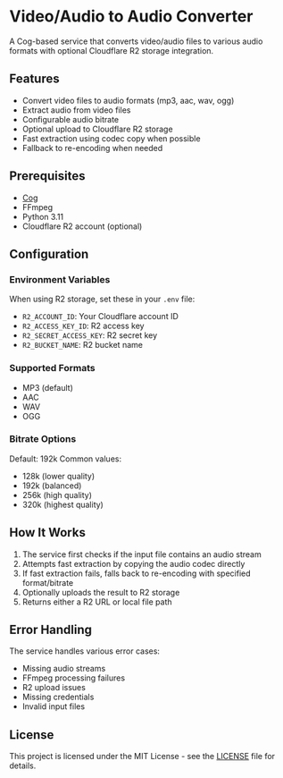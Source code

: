 # Video/Audio to Audio Converter

A Cog-based service that converts video/audio files to various audio formats with optional Cloudflare R2 storage integration.

## Features

- Convert video files to audio formats (mp3, aac, wav, ogg)
- Extract audio from video files
- Configurable audio bitrate
- Optional upload to Cloudflare R2 storage
- Fast extraction using codec copy when possible
- Fallback to re-encoding when needed

## Prerequisites

- [Cog](https://github.com/replicate/cog)
- FFmpeg
- Python 3.11
- Cloudflare R2 account (optional)

## Configuration

### Environment Variables

When using R2 storage, set these in your `.env` file:

- `R2_ACCOUNT_ID`: Your Cloudflare account ID
- `R2_ACCESS_KEY_ID`: R2 access key
- `R2_SECRET_ACCESS_KEY`: R2 secret key
- `R2_BUCKET_NAME`: R2 bucket name

### Supported Formats

- MP3 (default)
- AAC
- WAV
- OGG

### Bitrate Options

Default: 192k
Common values:

- 128k (lower quality)
- 192k (balanced)
- 256k (high quality)
- 320k (highest quality)

## How It Works

1. The service first checks if the input file contains an audio stream
2. Attempts fast extraction by copying the audio codec directly
3. If fast extraction fails, falls back to re-encoding with specified format/bitrate
4. Optionally uploads the result to R2 storage
5. Returns either a R2 URL or local file path

## Error Handling

The service handles various error cases:

- Missing audio streams
- FFmpeg processing failures
- R2 upload issues
- Missing credentials
- Invalid input files

## License

This project is licensed under the MIT License - see the [LICENSE](LICENSE) file for details.
